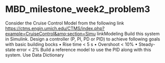 # MBD_milestone_week2_problem3
Consider the Cruise Control Model from the following link https://ctms.engin.umich.edu/CTMS/index.php?example=CruiseControl&amp;section=Simu linkModeling Build this system in Simulink. Design a controller (P, PI, PD or PID) to achieve following goals with basic building bocks • Rise time &lt; 5 s • Overshoot &lt; 10% • Steady-state error &lt; 2% Build a reference model to use the PID along with this system. Use Data Dictionary
